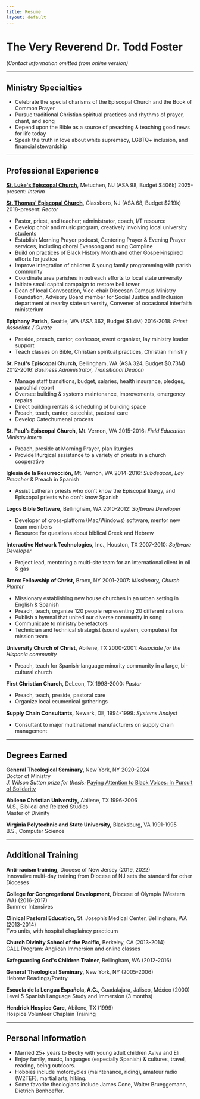 ```yaml
---
title: Resume
layout: default
---
```


# The Very Reverend Dr. Todd Foster

_(Contact information omitted from online version)_


---
## Ministry Specialties
* Celebrate the special charisms of the Episcopal Church and the Book of Common Prayer
* Pursue traditional Christian spiritual practices and rhythms of prayer, chant, and song
* Depend upon the Bible as a source of preaching & teaching good news for life today
* Speak the truth in love about white supremacy, LGBTQ+ inclusion, and financial stewardship


---
## Professional Experience
**[St. Luke's Episcopal Church](https://www.stlukesmetuchen.org/),** Metuchen, NJ (ASA 98, Budget $406k)        2025-present: _Interim_

**[St. Thomas' Episcopal Church](https://www.stthomasglassboro.org),** Glassboro, NJ (ASA 68, Budget $219k)        2018-present: _Rector_
*  Pastor, priest, and teacher; administrator, coach, I/T resource
*  Develop choir and music program, creatively involving local university students
*  Establish Morning Prayer podcast, Centering Prayer & Evening Prayer services, including choral Evensong and sung Compline
*  Build on practices of Black History Month and other Gospel-inspired efforts for justice
*  Improve integration of children & young family programming with parish community
*  Coordinate area parishes in outreach efforts to local state university
*  Initiate small capital campaign to restore bell tower
*  Dean of local Convocation, Vice-chair Diocesan Campus Ministry Foundation, Advisory Board member for Social Justice and Inclusion department at nearby state university, Convener of occasional interfaith ministerium

**Epiphany Parish,** Seattle, WA (ASA 362, Budget $1.4M)	2016-2018: _Priest Associate / Curate_
* Preside, preach, cantor, confessor, event organizer, lay ministry leader support
* Teach classes on Bible, Christian spiritual practices, Christian ministry

**St. Paul's Episcopal Church,** Bellingham, WA (ASA 324, Budget $0.73M)	2012-2016: _Business Administrator, Transitional Deacon_
* Manage staff transitions, budget, salaries, health insurance, pledges, parochial report
* Oversee building & systems maintenance, improvements, emergency repairs
* Direct building rentals & scheduling of building space
* Preach, teach, cantor, catechist, pastoral care
* Develop Catechumenal process

**St. Paul’s Episcopal Church,** Mt. Vernon, WA 2015-2016: _Field Education Ministry Intern_
* Preach, preside at Morning Prayer, plan liturgies
* Provide liturgical assistance to a variety of priests in a church cooperative

**Iglesia de la Resurrección,** Mt. Vernon, WA  	2014-2016: _Subdeacon, Lay Preacher_
& Preach in Spanish
* Assist Lutheran priests who don’t know the Episcopal liturgy, and Episcopal priests who don’t know Spanish

**Logos Bible Software,** Bellingham, WA	2010-2012: _Software Developer_
* Developer of cross-platform (Mac/Windows) software, mentor new team members
* Resource for questions about biblical Greek and Hebrew

**Interactive Network Technologies,** Inc., Houston, TX 	2007-2010: _Software Developer_
* Project lead, mentoring a multi-site team for an international client in oil & gas

**Bronx Fellowship of Christ,** Bronx, NY  	2001-2007: _Missionary, Church Planter_
*  Missionary establishing new house churches in an urban setting in English & Spanish
*  Preach, teach, organize 120 people representing 20 different nations
*  Publish a hymnal that united our diverse community in song
*  Communicate to ministry benefactors
*  Technician and technical strategist (sound system, computers) for mission team

**University Church of Christ,** Abilene, TX 	2000-2001: _Associate for the Hispanic community_
* Preach, teach for Spanish-language minority community in a large, bi-cultural church

**First Christian Church,** DeLeon, TX 	1998-2000: _Pastor_
* Preach, teach, preside, pastoral care
* Organize local ecumenical gatherings

**Supply Chain Consultants,** Newark, DE, 1994-1999: _Systems Analyst_
* Consultant to major multinational manufacturers on supply chain management


---
## Degrees Earned

**General Theological Seminary,** New York, NY	2020-2024  
Doctor of Ministry  
_J. Wilson Sutton prize for thesis:_ [Paying Attention to Black Voices: In Pursuit of Solidarity](http://cdn.boidem.org/2023/PABV-TEF.pdf)

**Abilene Christian University,** Abilene, TX 	1996-2006  
M.S., Biblical and Related Studies  
Master of Divinity

**Virginia Polytechnic and State University,** Blacksburg, VA 	1991-1995  
B.S., Computer Science


---
## Additional Training

**Anti-racism training,** Diocese of New Jersey (2019, 2022)  
Innovative multi-day training from Diocese of NJ sets the standard for other Dioceses

**College for Congregational Development,** Diocese of Olympia (Western WA) (2016-2017)  
Summer Intensives

**Clinical Pastoral Education,** St. Joseph’s Medical Center, Bellingham, WA (2013-2014)  
Two units, with hospital chaplaincy practicum

**Church Divinity School of the Pacific,** Berkeley, CA (2013-2014)  
CALL Program: Anglican Immersion and online classes

**Safeguarding God's Children Trainer,** Bellingham, WA (2012-2016)

**General Theological Seminary,** New York, NY (2005-2006)  
Hebrew Readings/Poetry

**Escuela de la Lengua Española, A.C.,** Guadalajara, Jalisco, México (2000)  
Level 5 Spanish Language Study and Immersion (3 months)

**Hendrick Hospice Care,** Abilene, TX (1999)  
Hospice Volunteer Chaplain Training


---
## Personal Information
* Married 25+ years to Becky with young adult children Aviva and Eli.
* Enjoy family, music, languages (especially Spanish) & cultures, travel, reading, being outdoors.
* Hobbies include motorcycles (maintenance, riding), amateur radio (W2TEF), martial arts, hiking.
* Some favorite theologians include James Cone, Walter Brueggemann, Dietrich Bonhoeffer.

